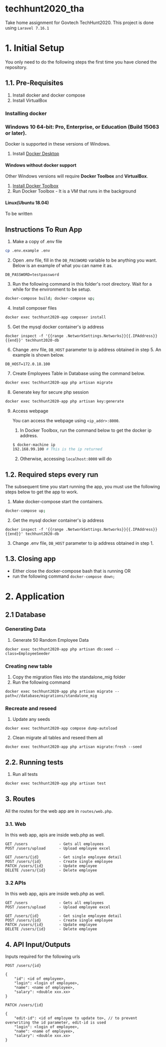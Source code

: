 # techhunt2020_tha
Take home assignment for Govtech TechHunt2020. This project is done using `Laravel 7.16.1`

# 1. Initial Setup

You only need to do the following steps the first time you have cloned the repository.

## 1.1. Pre-Requisites

1. Install docker and docker compose
2. Install VirtualBox

### Installing docker

### Windows 10 64-bit: Pro, Enterprise, or Education (Build 15063 or later).
Docker is supported in these versions of Windows.

1. Install [Docker Desktop](https://docs.docker.com/docker-for-windows/install/)

#### Windows without docker support
Other Windows versions will require **Docker Toolbox** and **VirtualBox**.

1. [Install Docker Toolbox](https://docs.docker.com/toolbox/toolbox_install_windows/)
2. Run Docker Toolbox - It is a VM that runs in the background

#### Linux(Ubuntu 18.04)
To be written

## Instructions To Run App
1. Make a copy of .env file 
```bash
cp .env.example .env
```

2. Open .env file, fill in the `DB_PASSWORD` variable to be anything you want. Below is an example of what you can name it as.
```
DB_PASSWORD=testpassword
```

3. Run the following command in this folder's root directory. Wait for a while for the environment to be setup.
```bash
docker-compose build; docker-compose up;
```

4. Install composer files
```bash
docker exec techhunt2020-app composer install
```

5. Get the mysql docker container's ip address
```
docker inspect -f '{{range .NetworkSettings.Networks}}{{.IPAddress}}{{end}}' techhunt2020-db
```

6. Change .env file, `DB_HOST` parameter to ip address obtained in step 5. An example is shown below.
```
DB_HOST=172.0.18.100
```

7. Create Employees Table in Database using the command below.
```bash
docker exec techhunt2020-app php artisan migrate
```

8. Generate key for secure php session
```bash
docker exec techhunt2020-app php artisan key:generate
```

9. Access webpage 
    
    You can access the webpage using `<ip_addr>:8000`.
    
    1. In Docker Toolbox, run the command below to get the docker ip address.
    ```bash
    $ docker-machine ip
    192.168.99.100 # This is the ip returned
    ```
    2. Otherwise, accessing `localhost:8000` will do

## 1.2. Required steps every run

The subsequent time you start running the app, you must use the following steps below to get the app  to work.

1. Make docker-compose start the containers. 
```bash
docker-compose up;
```

2. Get the mysql docker container's ip address
```
docker inspect -f '{{range .NetworkSettings.Networks}}{{.IPAddress}}{{end}}' techhunt2020-db
```

3. Change .env file, `DB_HOST` parameter to ip address obtained in step 1.

## 1.3. Closing app
 - Either close the docker-compose bash that is running OR 
 - run the following command `docker-compose down;`

# 2. Application 
## 2.1 Database
### Generating Data
1. Generate 50 Random Employee Data
```
docker exec techhunt2020-app php artisan db:seed --class=EmployeeSeeder
```

### Creating new table
1. Copy the migration files into the standalone_mig folder
2. Run the following command
```
docker exec techhunt2020-app php artisan migrate --path=//database/migrations/standalone_mig
```

### Recreate and reseed
1. Update any seeds
```
docker exec techhunt2020-app compose dump-autoload
```

2. Clean migrate all tables and reseed them all
```
docker exec techhunt2020-app php artisan migrate:fresh --seed
```

## 2.2. Running tests
1. Run all tests
```bash
docker exec techhunt2020-app php artisan test
```

## 3. Routes
All the routes for the web app are in `routes/web.php`.

### 3.1. Web 
In this web app, apis are inside web.php as well.
```
GET /users              - Gets all employees
POST /users/upload      - Upload employee excel

GET /users/{id}         - Get single employee detail
POST /users/{id}        - Create single employee
PATCH /users/{id}       - Update employee
DELETE /users/{id}      - Delete employee
```

### 3.2 APIs
In this web app, apis are inside web.php as well.
```
GET /users              - Gets all employees
POST /users/upload      - Upload employee excel

GET /users/{id}         - Get single employee detail
POST /users/{id}        - Create single employee
PATCH /users/{id}       - Update employee
DELETE /users/{id}      - Delete employee
```

## 4. API Input/Outputs
Inputs required for the following urls

```     
POST /users/{id}  

{
    "id": <id of employee>,
    "login": <login of employee>,
    "name": <name of employee>,
    "salary": <double xxx.xx>
}
```

```     
PATCH /users/{id}  

{
    "edit-id": <id of employee to update to>, // to prevent overwriting the id parameter, edit-id is used
    "login": <login of employee>,
    "name": <name of employee>,
    "salary": <double xxx.xx>
}
```